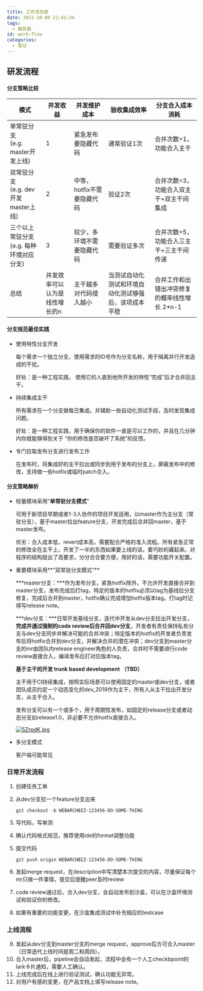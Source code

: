 ```yaml
---
title: 工作流总结
date: 2021-10-08 21:41:34
tags:
  - 服务器
id: work-flow
categories:
  - 笔记
---
```


## 研发流程

#### 分支策略比较

| 模式                                          | 并发收益                      | 并发维护成本               | 验收集成效率                                         | 分支合入成本消耗                             |
| --------------------------------------------- | ----------------------------- | -------------------------- | ---------------------------------------------------- | -------------------------------------------- |
| 单常驻分支<br />(e.g. master开发上线)         | 1                             | 紧急发布要隐藏代码         | 通常验证1次                                          | 合并次数=1，功能合入主干                     |
| 双常驻分支<br />(e.g. dev开发 master上线)     | 2                             | 中等，hotfix不需要隐藏代码 | 验证2次                                              | 合并次数=3，功能合入双主干+双主干间集成      |
| 三个以上常驻分支<br />(e.g. 每种环境对应分支) | 3                             | 较少，多环境不需要隐藏代码 | 需要验证多次                                         | 合并次数=5，功能合入三主干+三主干间传递      |
| 总结                                          | 并发效率可以认为是线性增长的n | 主干越多对代码侵入越小     | 当测试自动化测试和环境自动化测试够强后，该项成本平稳 | 合并工作和出错出冲突修复的概率线性增长 2*n-1 |

#### 分支规范最佳实践

<!-- more -->

* 使用特性分支开发

  每个需求一个独立分支，使用需求的ID号作为分支名称，用于隔离并行开发造成的干扰。

  好处：是一种工程实践， 使用它的人直到他所开发的特性“完成”后才合并回主干。

* 持续集成主干

  所有需求在一个分支做每日集成，并辅助一些自动化测试手段，及时发现集成问题。

  好处：是一种工程实践，用于确保你的软件一直是可以工作的，并且在几分钟内你就能够得到关于 “你的修改是否破坏了系统”的反馈。

* 专门拉取发布分支进行发布工作

  在发布时，将集成好的主干拉出或同步到用于发布的分支上，屏蔽发布中的修改，支持做一些hotfix或临时patch合入。

#### 分支策略解析

* 轻量模块采用“**单常驻分支模式**”

  可用于新项目早期或者1-3人协作的项目开发适用，以master作为主分支（常驻分支），基于master拉出feature分支，开发完成后合并回master，基于master发布。

  优劣：合入成本低，revert成本高，需要配合严格的准入流程。所有紧急正常的修改全在主干上，开发了一半的东西如果要上线的话，要巧妙的藏起来。对程序的结构提出了高要求，分分合合要方便，用好的话，需要功能开关配置。

* 重要模块采用**“双常驻分支模式“**

  ***master分支：***作为发布分支，紧急hotfix除外，不允许开发直接合并到master分支，发布完成后打tag，特定的版本的hotfix必须以tag为基线拉分支修复，完成后合并到master，hotfix确认完成增加hotfix版本tag。打tag时记得写release note。

  ***dev分支：***日常开发基线分支，迭代中开发从dev分支拉出开发分支，**完成并通过强制的code review后合并回dev分支**，开发者有责任保持私有分支与dev分支同步并解决可能的合并冲突；特定版本的hotfix的开发者负责发布后将hotfix合并到dev分支，并解决合并的潜在冲突；dev分支到master分支的mr由团队内release engineer角色的人负责，合并时不需要进行code review直接合入，编译发布后打对应版本tag。

  **基于主干的开发 trunk based development** **（TBD）**

  主干用于CI持续集成，按照实际场景可以使用固定的master或dev分支，或者团队成员约定一个动态变化的dev_2019作为主干，所有人从主干拉出开发分支，从主干合入。

  发布分支可以有一个或多个，用于周期性发布，如固定的release分支或者动态分支如release1.0，非必要不允许hotfix直接合入。

  [![5ZrpdK.jpg](https://z3.ax1x.com/2021/10/11/5ZrpdK.jpg)](https://imgtu.com/i/5ZrpdK)

* 多分支模式

  客户端可能常见

### 日常开发流程

1. 创建任务工单

2. 从dev分支拉一个feature分支出来

   `git checkout -b WEBARCHBIZ-123456-DO-SOME-THING`

3. 写代码，写单测

4. 确认代码格式规范，推荐使用ide的format调整功能

5. 提交代码

   `git push origin WEBARCHBIZ-123456-DO-SOME-THING`

6. 发起merge request，在description中写清楚本次提交的内容，尽量保证每个mr只做一件事情，提交后提醒peer及时review

7. code review通过后，合入dev分支，会自动发布到沙盒，可以在沙盒环境测试和验证你的修改。

8. 如果有重要的功能变更，在沙盒集成测试中补充相应的testcase

### 上线流程

9. 发起从dev分支到master分支的merge request，approve后方可合入master（日常迭代上线时间是周二和周四）。
10. 合入master后，pipeline会自动发起，流程中会有一个人工checkbpoint的lark卡片通知，需要人工确认。
11. 上线完成后在线上进行验证测试，确认功能无异常。
12. 对用户有感的变更，在产品文档上填写release note。
